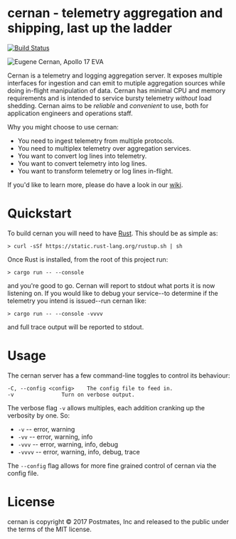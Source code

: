 # cernan - telemetry aggregation and shipping, last up the ladder

[![Build Status](https://travis-ci.com/postmates/cernan.svg?token=YZ973qi8DocmxHi3Nn48&branch=master)](https://travis-ci.com/postmates/cernan)

![Eugene Cernan, Apollo 17 EVA](Gene-Cernan-1-578x485.jpg)

Cernan is a telemetry and logging aggregation server. It exposes multiple
interfaces for ingestion and can emit to mutiple aggregation sources while doing
in-flight manipulation of data. Cernan has minimal CPU and memory requirements
and is intended to service bursty telemetry _without_ load shedding. Cernan aims
to be _reliable_ and _convenient_ to use, both for application engineers and
operations staff.

Why you might choose to use cernan: 

  * You need to ingest telemetry from multiple protocols. 
  * You need to multiplex telemetry over aggregation services. 
  * You want to convert log lines into telemetry. 
  * You want to convert telemetry into log lines. 
  * You want to transform telemetry or log lines in-flight. 

If you'd like to learn more, please do have a look in
our [wiki](https://github.com/postmates/cernan/wiki/).

# Quickstart

To build cernan you will need to
have [Rust](https://www.rust-lang.org/en-US/). This should be as simple as:

    > curl -sSf https://static.rust-lang.org/rustup.sh | sh

Once Rust is installed, from the root of this project run:

    > cargo run -- --console

and you're good to go. Cernan will report to stdout what ports it is now
listening on. If you would like to debug your service--to determine if the
telemetry you intend is issued--run cernan like:

    > cargo run -- --console -vvvv

and full trace output will be reported to stdout.

# Usage

The cernan server has a few command-line toggles to control its behaviour:

```
-C, --config <config>    The config file to feed in.
-v               Turn on verbose output.
```

The verbose flag `-v` allows multiples, each addition cranking up the verbosity
by one. So:

* `-v` -- error, warning
* `-vv` -- error, warning, info
* `-vvv` -- error, warning, info, debug
* `-vvvv` -- error, warning, info, debug, trace

The `--config` flag allows for more fine grained control of cernan via the
config file.

# License 

cernan is copyright © 2017 Postmates, Inc and released to the public under the
terms of the MIT license.
